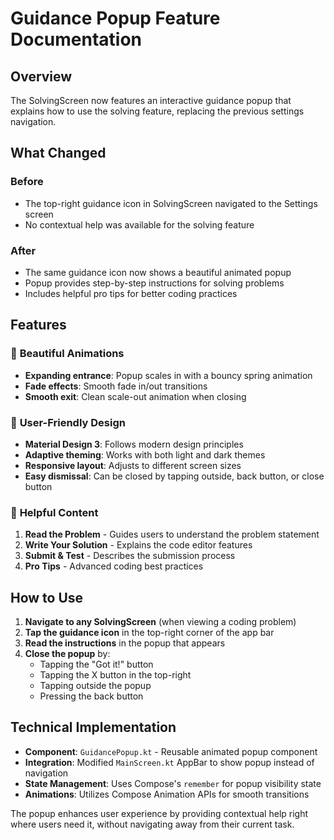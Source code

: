 # Guidance Popup Feature Documentation

## Overview
The SolvingScreen now features an interactive guidance popup that explains how to use the solving feature, replacing the previous settings navigation.

## What Changed

### Before
- The top-right guidance icon in SolvingScreen navigated to the Settings screen
- No contextual help was available for the solving feature

### After
- The same guidance icon now shows a beautiful animated popup
- Popup provides step-by-step instructions for solving problems
- Includes helpful pro tips for better coding practices

## Features

### 🎨 **Beautiful Animations**
- **Expanding entrance**: Popup scales in with a bouncy spring animation
- **Fade effects**: Smooth fade in/out transitions
- **Smooth exit**: Clean scale-out animation when closing

### 📱 **User-Friendly Design**
- **Material Design 3**: Follows modern design principles
- **Adaptive theming**: Works with both light and dark themes
- **Responsive layout**: Adjusts to different screen sizes
- **Easy dismissal**: Can be closed by tapping outside, back button, or close button

### 📖 **Helpful Content**
1. **Read the Problem** - Guides users to understand the problem statement
2. **Write Your Solution** - Explains the code editor features
3. **Submit & Test** - Describes the submission process
4. **Pro Tips** - Advanced coding best practices

## How to Use

1. **Navigate to any SolvingScreen** (when viewing a coding problem)
2. **Tap the guidance icon** in the top-right corner of the app bar
3. **Read the instructions** in the popup that appears
4. **Close the popup** by:
   - Tapping the "Got it!" button
   - Tapping the X button in the top-right
   - Tapping outside the popup
   - Pressing the back button

## Technical Implementation

- **Component**: `GuidancePopup.kt` - Reusable animated popup component
- **Integration**: Modified `MainScreen.kt` AppBar to show popup instead of navigation
- **State Management**: Uses Compose's `remember` for popup visibility state
- **Animations**: Utilizes Compose Animation APIs for smooth transitions

The popup enhances user experience by providing contextual help right where users need it, without navigating away from their current task.
